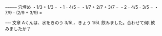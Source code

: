 ------ 穴埋め
・1/3 + 1/3 =
・1 - 4/5 =
・1/7 + 2/7 + 3/7 =
・2 - 4/5 - 3/5 =
・7/9 - (2/9 + 3/9) =

--- 文章
Aくんは、水をきのう 3/5L、きょう 1/5L 飲みました。合わせて何L飲みましたか？


